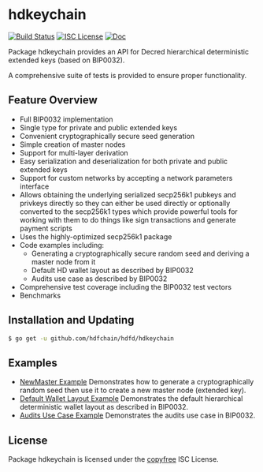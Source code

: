 hdkeychain
==========

[![Build Status](https://github.com/hdfchain/hdfd/workflows/Build%20and%20Test/badge.svg)](https://github.com/hdfchain/hdfd/actions)
[![ISC License](https://img.shields.io/badge/license-ISC-blue.svg)](http://copyfree.org)
[![Doc](https://img.shields.io/badge/doc-reference-blue.svg)](https://pkg.go.dev/github.com/hdfchain/hdfd/hdkeychain/v3)

Package hdkeychain provides an API for Decred hierarchical deterministic
extended keys (based on BIP0032).

A comprehensive suite of tests is provided to ensure proper functionality.

## Feature Overview

- Full BIP0032 implementation
- Single type for private and public extended keys
- Convenient cryptographically secure seed generation
- Simple creation of master nodes
- Support for multi-layer derivation
- Easy serialization and deserialization for both private and public extended
  keys
- Support for custom networks by accepting a network parameters interface
- Allows obtaining the underlying serialized secp256k1 pubkeys and privkeys
  directly so they can either be used directly or optionally converted to the
  secp256k1 types which provide powerful tools for working with them to do
  things like sign transactions and generate payment scripts
- Uses the highly-optimized secp256k1 package
- Code examples including:
  - Generating a cryptographically secure random seed and deriving a master node
    from it
  - Default HD wallet layout as described by BIP0032
  - Audits use case as described by BIP0032
- Comprehensive test coverage including the BIP0032 test vectors
- Benchmarks

## Installation and Updating

```bash
$ go get -u github.com/hdfchain/hdfd/hdkeychain
```

## Examples

* [NewMaster Example](https://pkg.go.dev/github.com/hdfchain/hdfd/hdkeychain/v3#example-package-NewMaster)
  Demonstrates how to generate a cryptographically random seed then use it to
  create a new master node (extended key).
* [Default Wallet Layout Example](https://pkg.go.dev/github.com/hdfchain/hdfd/hdkeychain/v3#example-package-DefaultWalletLayout)
  Demonstrates the default hierarchical deterministic wallet layout as described
  in BIP0032.
* [Audits Use Case Example](https://pkg.go.dev/github.com/hdfchain/hdfd/hdkeychain/v3#example-package-Audits)
  Demonstrates the audits use case in BIP0032.

## License

Package hdkeychain is licensed under the [copyfree](http://copyfree.org) ISC
License.
